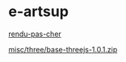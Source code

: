 # e-artsup

[rendu-pas-cher](./motion/c4d/rendering/rendu-pas-cher/)

[misc/three/base-threejs-1.0.1.zip](./raw/master/misc/three/base-threejs-1.0.1.zip)
